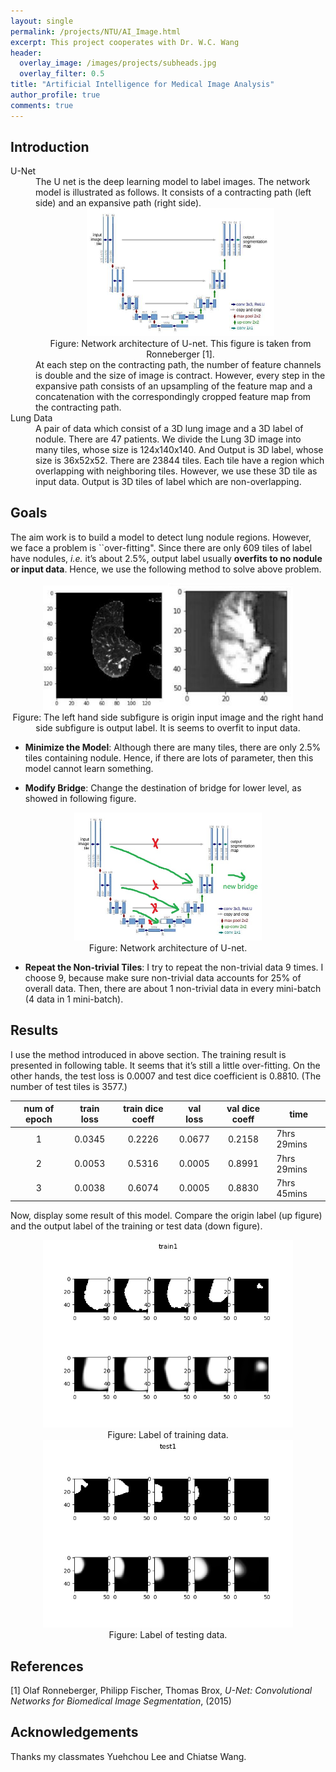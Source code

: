 ```yaml
---
layout: single
permalink: /projects/NTU/AI_Image.html
excerpt: This project cooperates with Dr. W.C. Wang
header:
  overlay_image: /images/projects/subheads.jpg
  overlay_filter: 0.5
title: "Artificial Intelligence for Medical Image Analysis"
author_profile: true
comments: true
---
```


## Introduction
<dl>
  <dt>U-Net</dt>
  <dd>The U net is the deep learning model to label images. The network model is illustrated as follows. It consists of a contracting path (left side) and an expansive path (right side).
  <center>
    <img src="/images/projects/ai_img/unet.jpg" width="300" alt="diag of unet"/>
    <figcaption>Figure: Network architecture of U-net. This figure is taken from Ronneberger [1].</figcaption>
  </center>
  At each step on the contracting path, the number of feature channels is double and the size of image is contract. However, every step in the expansive path consists of an upsampling of the feature map and a concatenation with the correspondingly cropped feature map from the contracting path.</dd>

  <dt>Lung Data</dt>
  <dd>A pair of data which consist of a 3D lung image and a 3D label of nodule. There are 47 patients. We divide the Lung 3D image into many tiles, whose size is 124x140x140. And Output is 3D label, whose size is 36x52x52. There are 23844 tiles. Each tile have a region which overlapping with neighboring tiles. However, we use these 3D tile as input data. Output is 3D tiles of label which are non-overlapping.</dd>
</dl>


## Goals

  The aim work is to build a model to detect lung nodule regions. However, we face a problem is ``over-fitting". Since there are only 609 tiles of label have nodules, <i>i.e.</i> it’s about 2.5%, output label usually <b>overfits to no nodule or input data</b>. Hence, we use the following method to solve above problem.
  <center class="half">
    <img src="/images/projects/ai_img/oriimage.jpg" width="200" alt="ori img"/><img src="/images/projects/ai_img/prelabel.jpg" width="200" alt="overfit label"/> 
    <figcaption>Figure: The left hand side subfigure is origin input image and the right hand side subfigure is output label. It is seems to overfit to input data.</figcaption>
  </center>

  * <b>Minimize the Model</b>: Although there are many tiles, there are only 2.5% tiles containing nodule. Hence, if there are lots of parameter, then this model cannot learn something.

  * <b>Modify Bridge</b>: Change the destination of bridge for lower level, as showed in following figure.
  <div style="text-align:center">
  <img src="/images/projects/ai_img/unet_mod.jpg" width="300" alt="diag of unet"/>
  <figcaption>Figure: Network architecture of U-net.</figcaption>
  </div>

  * <b>Repeat the Non-trivial Tiles</b>: I try to repeat the non-trivial data 9 times. I choose 9, because make sure non-trivial data accounts for 25% of overall data. Then, there are about 1 non-trivial data in every mini-batch (4 data in 1 mini-batch).

## Results
  I use the method introduced in above section. The training result is presented in following table. It seems that it’s still a little over-fitting. On the other hands, the test loss is 0.0007 and test dice coefficient is 0.8810. (The number of test tiles is 3577.)

  | num of epoch | train loss | train dice coeff | val loss | val dice coeff | time        |
  |:------------:|:----------:|:----------------:|:--------:|:--------------:|-------------|
  |       1      |   0.0345   |      0.2226      |  0.0677  |     0.2158     | 7hrs 29mins |
  |       2      |   0.0053   |      0.5316      |  0.0005  |     0.8991     | 7hrs 29mins |
  |       3      |   0.0038   |      0.6074      |  0.0005  |     0.8830     | 7hrs 45mins |

  Now, display some result of this model. Compare the origin label (up figure) and the
output label of the training or test data (down figure).
  <div style="text-align:center">
  <img src="/images/projects/ai_img/train1.jpg" width="400" alt="diag of unet"/>
  <figcaption>Figure: Label of training data.</figcaption>
  </div>
  <div style="text-align:center">
  <img src="/images/projects/ai_img/test1.jpg" width="400" alt="diag of unet"/>
  <figcaption>Figure: Label of testing data.</figcaption>
  </div>


## References

  [1] Olaf Ronneberger, Philipp Fischer, Thomas Brox, <i>U-Net: Convolutional Networks for Biomedical Image Segmentation</i>, (2015)

## Acknowledgements

  Thanks my classmates Yuehchou Lee and Chiatse Wang.